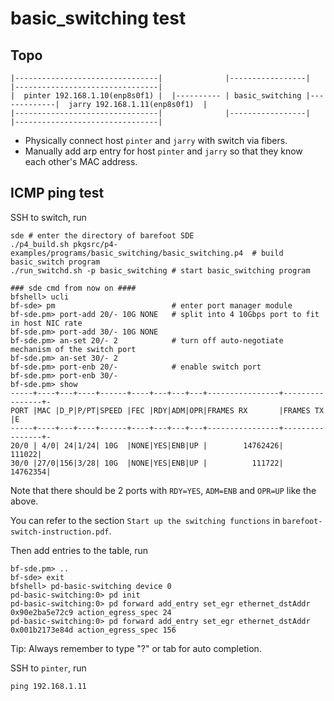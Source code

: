 # basic_switching test

## Topo

    |--------------------------------|              |-----------------|             |--------------------------------|
    |  pinter 192.168.1.10(enp8s0f1) |  |---------- | basic_switching |-------------|  jarry 192.168.1.11(enp8s0f1)  |
    |--------------------------------|              |-----------------|             |--------------------------------|

* Physically connect host `pinter` and `jarry` with switch via fibers.
* Manually add arp entry for host `pinter` and `jarry` so that they know each other's MAC address.

## ICMP ping test
SSH to switch, run
```
sde # enter the directory of barefoot SDE
./p4_build.sh pkgsrc/p4-examples/programs/basic_switching/basic_switching.p4  # build basic_switch program
./run_switchd.sh -p basic_switching # start basic_switching program

### sde cmd from now on ####
bfshell> ucli
bf-sde> pm                          # enter port manager module
bf-sde.pm> port-add 20/- 10G NONE   # split into 4 10Gbps port to fit in host NIC rate
bf-sde.pm> port-add 30/- 10G NONE
bf-sde.pm> an-set 20/- 2            # turn off auto-negotiate mechanism of the switch port
bf-sde.pm> an-set 30/- 2
bf-sde.pm> port-enb 20/-            # enable switch port
bf-sde.pm> port-enb 30/-
bf-sde.pm> show
-----+----+---+----+------+----+---+---+---+----------------+----------------+-
PORT |MAC |D_P|P/PT|SPEED |FEC |RDY|ADM|OPR|FRAMES RX       |FRAMES TX       |E
-----+----+---+----+------+----+---+---+---+----------------+----------------+-
20/0 | 4/0| 24|1/24| 10G  |NONE|YES|ENB|UP |        14762426|          111022|
30/0 |27/0|156|3/28| 10G  |NONE|YES|ENB|UP |          111722|        14762354|
```

Note that there should be 2 ports with `RDY=YES`, `ADM=ENB` and `OPR=UP` like the above.

You can refer to the section `Start up the switching functions` in `barefoot-switch-instruction.pdf`.

Then add entries to the table, run
```
bf-sde.pm> ..
bf-sde> exit
bfshell> pd-basic-switching device 0
pd-basic-switching:0> pd init
pd-basic-switching:0> pd forward add_entry set_egr ethernet_dstAddr 0x90e2ba5e72c9 action_egress_spec 24
pd-basic-switching:0> pd forward add_entry set_egr ethernet_dstAddr 0x001b2173e84d action_egress_spec 156
```

Tip: Always remember to type "?" or tab for auto completion.

SSH to `pinter`, run
```
ping 192.168.1.11
```
